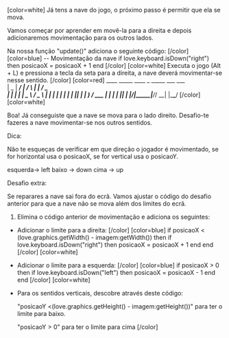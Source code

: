 [color=white]
Já tens a nave do jogo, o próximo passo é permitir que ela se mova.

Vamos começar por aprender em movê-la para a direita e depois 
adicionaremos movimentação para os outros lados.

Na nossa função "update()" adiciona o seguinte código:
[/color] [color=blue]
    -- Movimentação da nave
    if love.keyboard.isDown("right") then
        posicaoX = posicaoX + 1
    end
[/color] [color=white]
Executa o jogo (Alt + L) e pressiona a tecla da seta para a 
direita, a nave deverá movimentar-se nesse sentido.
[/color] [color=red]
     ____  _____ ____    _    _____ ___ ___  
    |  _ \| ____/ ___|  / \  |  ___|_ _/ _ \
    | | | |  _| \___ \ / _ \ | |_   | | | | |
    | |_| | |___ ___) / ___ \|  _|  | | |_| |
    |____/|_____|____/_/   \_\_|   |___\___/
[/color] [color=white]

Boa! Já conseguiste que a nave se mova para o lado direito.
Desafio-te fazeres a nave movimentar-se nos outros sentidos.

Dica:

Não te esqueças de verificar em que direção o jogador é 
movimentado, se for horizontal usa o posicaoX, se for vertical 
usa o posicaoY.

esquerda-> left
baixo -> down
cima -> up

Desafio extra:

Se reparares a nave sai fora do ecrã. Vamos ajustar o código 
do desafio anterior para que a nave não se mova além dos limites 
do ecrã.

1. Elimina o código anterior de movimentação e adiciona os seguintes:

- Adicionar o limite para a direita:
  [/color] [color=blue]
  if posicaoX < (love.graphics.getWidth() - imagem:getWidth()) then
    if love.keyboard.isDown("right") then
      posicaoX = posicaoX + 1
    end
  end
  [/color] [color=white]
- Adicionar o limite para a esquerda:
  [/color] [color=blue]
  if posicaoX > 0 then
      if love.keyboard.isDown("left") then
          posicaoX = posicaoX - 1
      end
  end
  [/color] [color=white]
- Para os sentidos verticais, descobre através deste código:

    "posicaoY <(love.graphics.getHeight() - imagem:getHeight())" 
para ter o limite para baixo.

    "posicaoY > 0" para ter o limite para cima
  [/color]
